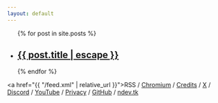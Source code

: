 ```yaml
---
layout: default
---
```


<div>
  <ul id="postLinks">
    {% for post in site.posts %}
      <li>
        <h2>
          <a href="{{ post.url | relative_url }}">{{ post.title | escape }}</a>
        </h2>
      </li>
    {% endfor %}
  </ul>
  
  <p1><a href="{{ "/feed.xml" | relative_url }}">RSS</a> / <a href="https://issues.chromium.org/issues?q=reporter:(ndevtk@protonmail.com)">Chromium</a> / <a href="https://ndevtk.github.io/writeups/credits/">Credits</a> / <a href="https://x.com/ndevtk">X</a> / <a href="https://discord.gg/AUJjpZHFbP">Discord</a> / <a href="https://www.youtube.com/@NDevTK">YouTube</a> / <a href="https://ndevtk.github.io/writeups/privacy/">Privacy</a> / <a href="https://github.com/NDevTK">GitHub</a> / <a href="https://ndev.tk/">ndev.tk</a></p1><br>
</div>
